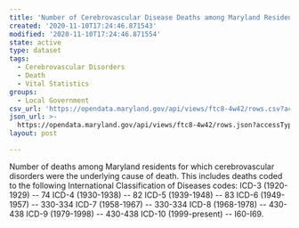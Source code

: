 ```yaml
---
title: 'Number of Cerebrovascular Disease Deaths among Maryland Residents, 1920-2015'
created: '2020-11-10T17:24:46.871543'
modified: '2020-11-10T17:24:46.871554'
state: active
type: dataset
tags:
  - Cerebrovascular Disorders
  - Death
  - Vital Statistics
groups:
  - Local Government
csv_url: 'https://opendata.maryland.gov/api/views/ftc8-4w42/rows.csv?accessType=DOWNLOAD'
json_url: >-
  https://opendata.maryland.gov/api/views/ftc8-4w42/rows.json?accessType=DOWNLOAD
layout: post

---
```

Number of deaths among Maryland residents for which cerebrovascular disorders were the underlying cause of death.  This includes deaths coded to the following International Classification of Diseases codes:
ICD-3 (1920-1929) -- 74
ICD-4 (1930-1938) -- 82
ICD-5 (1939-1948) -- 83
ICD-6 (1949-1957) -- 330-334
ICD-7 (1958-1967) -- 330-334
ICD-8 (1968-1978) -- 430-438
ICD-9 (1979-1998) -- 430-438
ICD-10 (1999-present) -- I60-I69.
